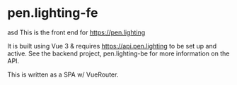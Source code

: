 # pen.lighting-fe
asd
This is the front end for https://pen.lighting

It is built using Vue 3 & requires https://api.pen.lighting to be set up and active.
See the backend project, pen.lighting-be for more information on the API.

This is written as a SPA w/ VueRouter.

